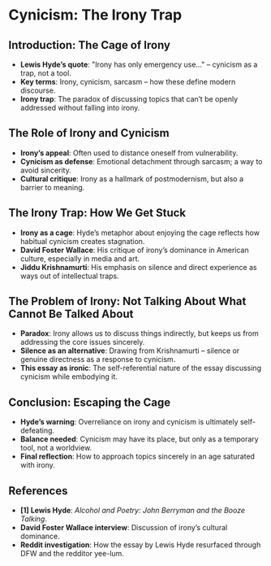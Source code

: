 # Cynicism: The Irony Trap

## Introduction: The Cage of Irony
- **Lewis Hyde’s quote**: "Irony has only emergency use..." – cynicism as a trap, not a tool.
- **Key terms**: Irony, cynicism, sarcasm – how these define modern discourse.
- **Irony trap**: The paradox of discussing topics that can’t be openly addressed without falling into irony.

## The Role of Irony and Cynicism
- **Irony’s appeal**: Often used to distance oneself from vulnerability.
- **Cynicism as defense**: Emotional detachment through sarcasm; a way to avoid sincerity.
- **Cultural critique**: Irony as a hallmark of postmodernism, but also a barrier to meaning.

## The Irony Trap: How We Get Stuck
- **Irony as a cage**: Hyde’s metaphor about enjoying the cage reflects how habitual cynicism creates stagnation.
- **David Foster Wallace**: His critique of irony’s dominance in American culture, especially in media and art.
- **Jiddu Krishnamurti**: His emphasis on silence and direct experience as ways out of intellectual traps.

## The Problem of Irony: Not Talking About What Cannot Be Talked About
- **Paradox**: Irony allows us to discuss things indirectly, but keeps us from addressing the core issues sincerely.
- **Silence as an alternative**: Drawing from Krishnamurti – silence or genuine directness as a response to cynicism.
- **This essay as ironic**: The self-referential nature of the essay discussing cynicism while embodying it.

## Conclusion: Escaping the Cage
- **Hyde’s warning**: Overreliance on irony and cynicism is ultimately self-defeating.
- **Balance needed**: Cynicism may have its place, but only as a temporary tool, not a worldview.
- **Final reflection**: How to approach topics sincerely in an age saturated with irony.

## References
- **[1] Lewis Hyde**: _Alcohol and Poetry: John Berryman and the Booze Talking_. 
- **David Foster Wallace interview**: Discussion of irony’s cultural dominance.
- **Reddit investigation**: How the essay by Lewis Hyde resurfaced through DFW and the redditor yee-lum.
